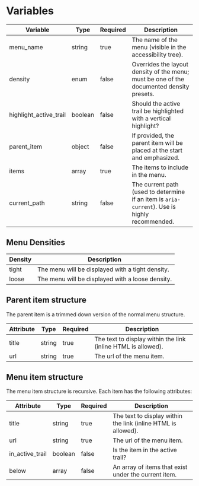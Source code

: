 # Variables

| Variable               | Type    | Required | Description                                                                                       |
|------------------------|---------|----------|---------------------------------------------------------------------------------------------------|
| menu_name              | string  | true     | The name of the menu (visible in the accessibility tree).                                         |
| density                | enum    | false    | Overrides the layout density of the menu; must be one of the documented density presets.          |
| highlight_active_trail | boolean | false    | Should the active trail be highlighted with a vertical highlight?                                 |
| parent_item            | object  | false    | If provided, the parent item will be placed at the start and emphasized.                          |
| items                  | array   | true     | The items to include in the menu.                                                                 |
| current_path           | string  | false    | The current path (used to determine if an item is ```aria-current```). Use is highly recommended. |

## Menu Densities

| Density | Description                                      |
|---------|--------------------------------------------------|
| tight   | The menu will be displayed with a tight density. |
| loose   | The menu will be displayed with a loose density. |

## Parent item structure

The parent item is a trimmed down version of the normal menu structure.

| Attribute | Type   | Required | Description                                                   |
|-----------|--------|----------|---------------------------------------------------------------|
| title     | string | true     | The text to display within the link (inline HTML is allowed). | 
| url       | string | true     | The url of the menu item.                                     |

## Menu item structure

The menu item structure is recursive. Each item has the following attributes:

| Attribute       | Type    | Required | Description                                                   |
|-----------------|---------|----------|---------------------------------------------------------------|
| title           | string  | true     | The text to display within the link (inline HTML is allowed). | 
| url             | string  | true     | The url of the menu item.                                     |
| in_active_trail | boolean | false    | Is the item in the active trail?                              |
| below           | array   | false    | An array of items that exist under the current item.          |
